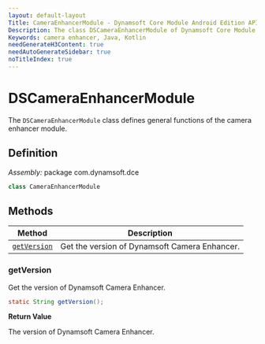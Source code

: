 ```yaml
---
layout: default-layout
Title: CameraEnhancerModule - Dynamsoft Core Module Android Edition API Reference
Description: The class DSCameraEnhancerModule of Dynamsoft Core Module represents the camera enhancer module, which provides general functions for the camera enhancer.
Keywords: camera enhancer, Java, Kotlin
needGenerateH3Content: true
needAutoGenerateSidebar: true
noTitleIndex: true
---
```


# DSCameraEnhancerModule

The `DSCameraEnhancerModule` class defines general functions of the camera enhancer module.

## Definition

*Assembly:* package com.dynamsoft.dce

```java
class CameraEnhancerModule
```

## Methods

| Method | Description |
|------- |-------------|
| [`getVersion`](#getversion) | Get the version of Dynamsoft Camera Enhancer. |

### getVersion

Get the version of Dynamsoft Camera Enhancer.

```java
static String getVersion();
```

**Return Value**

The version of Dynamsoft Camera Enhancer.
